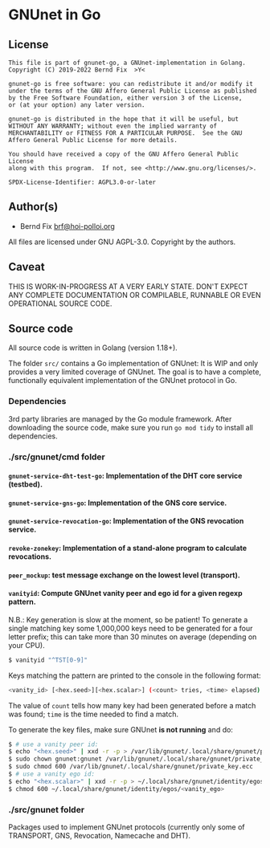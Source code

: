 # GNUnet in Go

## License

```
This file is part of gnunet-go, a GNUnet-implementation in Golang.
Copyright (C) 2019-2022 Bernd Fix  >Y<

gnunet-go is free software: you can redistribute it and/or modify it
under the terms of the GNU Affero General Public License as published
by the Free Software Foundation, either version 3 of the License,
or (at your option) any later version.

gnunet-go is distributed in the hope that it will be useful, but
WITHOUT ANY WARRANTY; without even the implied warranty of
MERCHANTABILITY or FITNESS FOR A PARTICULAR PURPOSE.  See the GNU
Affero General Public License for more details.

You should have received a copy of the GNU Affero General Public License
along with this program.  If not, see <http://www.gnu.org/licenses/>.

SPDX-License-Identifier: AGPL3.0-or-later
```

## Author(s)
 * Bernd Fix <brf@hoi-polloi.org>

All files are licensed under GNU AGPL-3.0. Copyright by the authors.

## Caveat

THIS IS WORK-IN-PROGRESS AT A VERY EARLY STATE. DON'T EXPECT ANY COMPLETE
DOCUMENTATION OR COMPILABLE, RUNNABLE OR EVEN OPERATIONAL SOURCE CODE.

## Source code

All source code is written in Golang (version 1.18+).

The folder `src/` contains a Go implementation of GNUnet: It is WIP and only
provides a very limited coverage of GNUnet. The goal is to have a complete,
functionally equivalent implementation of the GNUnet protocol in Go.

### Dependencies

3rd party libraries are managed by the Go module framework. After downloading
the source code, make sure you run `go mod tidy` to install all dependencies.

### ./src/gnunet/cmd folder


#### `gnunet-service-dht-test-go`: Implementation of the DHT core service (testbed).

#### `gnunet-service-gns-go`: Implementation of the GNS core service.

#### `gnunet-service-revocation-go`: Implementation of the GNS revocation service.

#### `revoke-zonekey`: Implementation of a stand-alone program to calculate revocations.

#### `peer_mockup`: test message exchange on the lowest level (transport).

#### `vanityid`: Compute GNUnet vanity peer and ego id for a given regexp pattern.

N.B.: Key generation is slow at the moment, so be patient! To generate a single
matching key some 1,000,000 keys need to be generated for a four letter prefix;
this can take more than 30 minutes on average (depending on your CPU).

```bash
$ vanityid "^TST[0-9]"
```

Keys matching the pattern are printed to the console in the following format:

```bash
<vanity_id> [<hex.seed>][<hex.scalar>] (<count> tries, <time> elapsed)
```
The value of `count` tells how many key had been generated before a match was
found; `time` is the time needed to find a match.

To generate the key files, make sure GNUnet **is not running** and do: 

```bash
$ # use a vanity peer id:
$ echo "<hex.seed>" | xxd -r -p > /var/lib/gnunet/.local/share/gnunet/private_key.ecc
$ sudo chown gnunet:gnunet /var/lib/gnunet/.local/share/gnunet/private_key.ecc
$ sudo chmod 600 /var/lib/gnunet/.local/share/gnunet/private_key.ecc
$ # use a vanity ego id:
$ echo "<hex.scalar>" | xxd -r -p > ~/.local/share/gnunet/identity/egos/<vanity_ego>
$ chmod 600 ~/.local/share/gnunet/identity/egos/<vanity_ego>
```
### ./src/gnunet folder

Packages used to implement GNUnet protocols (currently only some of TRANSPORT, GNS,
Revocation, Namecache and DHT).
